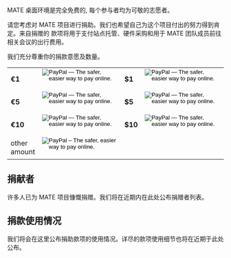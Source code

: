 <!--
.. link:
.. description:
.. tags:
.. date: 2016-04-08 11:54:14
.. title: 捐助
.. slug: donate
-->

MATE 桌面环境是完全免费的, 每个参与者均为可敬的志愿者。

请您考虑对 MATE 项目进行捐助。我们也希望自己为这个项目付出的努力得到肯定。来自捐赠的
款项将用于支付站点托管、硬件采购和用于 MATE 团队成员前往相关会议的出行费用。

我们充分尊重你的捐款意愿及数量。

<table width="50%" padding="16px" align="center">
<tbody>
<tr>
<td style="vertical-align: middle;"><b>€1</b></td>
<td style="vertical-align: middle;">
<form action="https://www.paypal.com/cgi-bin/webscr" method="post"><input type="hidden" name="cmd" value="_s-xclick" /> <input type="hidden" name="hosted_button_id" value="4DC8FYHHLBDME" /> <input type="image" name="submit" src="https://www.paypalobjects.com/en_GB/i/btn/btn_donate_SM.gif" alt="PayPal — The safer, easier way to pay online." /> <img src="https://www.paypalobjects.com/it_IT/i/scr/pixel.gif" alt="" width="1" height="1" border="0" /></form></td>
<td style="vertical-align: middle;"><b>$1</b></td>
<td style="vertical-align: middle;">
<form action="https://www.paypal.com/cgi-bin/webscr" method="post"><input type="hidden" name="cmd" value="_s-xclick" /> <input type="hidden" name="hosted_button_id" value="ETVB538XKYPDW" /> <input type="image" name="submit" src="https://www.paypalobjects.com/en_GB/i/btn/btn_donate_SM.gif" alt="PayPal — The safer, easier way to pay online." /> <img src="https://www.paypalobjects.com/it_IT/i/scr/pixel.gif" alt="" width="1" height="1" border="0" /></form></td>
</tr>
<tr>
<td style="vertical-align: middle;"><b>€5</b></td>
<td style="vertical-align: middle;">
<form action="https://www.paypal.com/cgi-bin/webscr" method="post"><input type="hidden" name="cmd" value="_s-xclick" /> <input type="hidden" name="hosted_button_id" value="HMYHLA99YBNJC" /> <input type="image" name="submit" src="https://www.paypalobjects.com/en_GB/i/btn/btn_donate_SM.gif" alt="PayPal — The safer, easier way to pay online." /> <img src="https://www.paypalobjects.com/it_IT/i/scr/pixel.gif" alt="" width="1" height="1" border="0" /></form>
</td>
<td style="vertical-align: middle;"><b>$5</b></td>
<td style="vertical-align: middle;">
<form action="https://www.paypal.com/cgi-bin/webscr" method="post"><input type="hidden" name="cmd" value="_s-xclick" /> <input type="hidden" name="hosted_button_id" value="EH63K9V6VTP9S" /> <input type="image" name="submit" src="https://www.paypalobjects.com/en_GB/i/btn/btn_donate_SM.gif" alt="PayPal — The safer, easier way to pay online." /> <img src="https://www.paypalobjects.com/it_IT/i/scr/pixel.gif" alt="" width="1" height="1" border="0" /></form>
</td>
</tr>
<tr>
<td style="vertical-align: middle;"><b>€10</b></td>
<td style="vertical-align: middle;">
<form action="https://www.paypal.com/cgi-bin/webscr" method="post"><input type="hidden" name="cmd" value="_s-xclick" /> <input type="hidden" name="hosted_button_id" value="GDJ2JZSGQ5WXC" /> <input type="image" name="submit" src="https://www.paypalobjects.com/en_GB/i/btn/btn_donate_SM.gif" alt="PayPal — The safer, easier way to pay online." /> <img src="https://www.paypalobjects.com/it_IT/i/scr/pixel.gif" alt="" width="1" height="1" border="0" /></form>
</td>
<td style="vertical-align: middle;"><b>$10</b></td>
<td style="vertical-align: middle;">
<form action="https://www.paypal.com/cgi-bin/webscr" method="post"><input type="hidden" name="cmd" value="_s-xclick" /> <input type="hidden" name="hosted_button_id" value="S77H9CVFYFYZ4" /> <input type="image" name="submit" src="https://www.paypalobjects.com/en_GB/i/btn/btn_donate_SM.gif" alt="PayPal — The safer, easier way to pay online." /> <img src="https://www.paypalobjects.com/it_IT/i/scr/pixel.gif" alt="" width="1" height="1" border="0" /></form>
</td>
</tr>
<tr>
<td style="vertical-align: middle;">other<br>amount</td>
<td>
<form action="https://www.paypal.com/cgi-bin/webscr" method="post" target="_top">
<input type="hidden" name="cmd" value="_s-xclick">
<input type="hidden" name="hosted_button_id" value="X58ZCZ3YA3TLE">
<input type="image" src="https://www.paypalobjects.com/en_GB/i/btn/btn_donate_SM.gif" border="0" name="submit" alt="PayPal – The safer, easier way to pay online.">
<img alt="" border="0" src="https://www.paypalobjects.com/it_IT/i/scr/pixel.gif" width="1" height="1">
</form>
</td>
<td></td>
<td></td>
</tr>
</tbody>
</table>

## 捐献者

许多人已为 MATE 项目慷慨捐赠。我们将在近期内在此处公布捐赠者列表。

## 捐款使用情况

我们将会在这里公布捐助款项的使用情况。详尽的款项使用细节也将在近期于此处公布。
